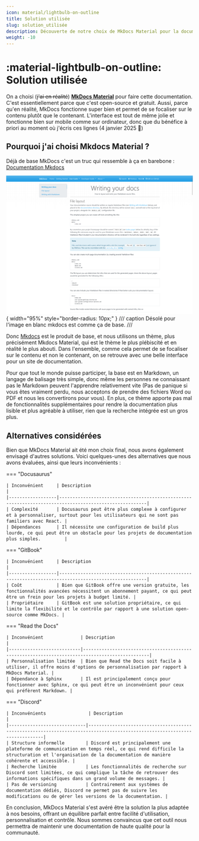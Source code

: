 ```yaml
---
icon: material/lightbulb-on-outline
title: Solution utilisée
slug: solution_utilisée
description: Découverte de notre choix de MkDocs Material pour la documentation et des alternatives évaluées.
weight: -10
---
```


# :material-lightbulb-on-outline: Solution utilisée

On a choisi (~~j'ai en réalité~~) [**MkDocs Material**](https://squidfunk.github.io/mkdocs-material/) pour faire cette documentation. C'est essentiellement parce que c'est open-source et gratuit. Aussi, parce qu'en réalité, MkDocs fonctionne super bien et permet de se focaliser sur le contenu plutôt que le contenant. L'interface est tout de même jolie et fonctionne bien sur mobile comme sur ordinateur, donc que du bénéfice à priori au moment où j'écris ces lignes (4 janvier 2025 🎇)

## Pourquoi j'ai choisi Mkdocs Material ?

Déjà de base MkDocs c'est un truc qui ressemble à ça en barebone : [Documentation Mkdocs](https://www.mkdocs.org/user-guide/writing-your-docs/)

![exemple_mkdcos_barebone.webp](img/exemple_mkdcos_barebone.webp){ width="95%" style="border-radius: 10px;" }
/// caption
Désolé pour l'image en blanc mkdocs est comme ça de base.
///

Donc [Mkdocs](https://github.com/mkdocs/mkdocs/tree/master) est le produit de base, et nous utilisons un thème, plus précisément Mkdocs Material, qui est le thème le plus plébiscité et en réalité le plus abouti. Dans l'ensemble, comme cela permet de se focaliser sur le contenu et non le contenant, on se retrouve avec une belle interface pour un site de documentation.

Pour que tout le monde puisse participer, la base est en Markdown, un langage de balisage très simple, donc même les personnes ne connaissant pas le Markdown peuvent l'apprendre relativement vite (Pas de panique si vous êtes vraiment perdu, nous acceptons de prendre des fichiers Word ou PDF et nous les convertirons pour vous). En plus, ce thème apporte pas mal de fonctionnalités supplémentaires pour rendre la documentation plus lisible et plus agréable à utiliser, rien que la recherche intégrée est un gros plus.

## Alternatives considérées

Bien que MkDocs Material ait été mon choix final, nous avons également envisagé d'autres solutions. Voici quelques-unes des alternatives que nous avons évaluées, ainsi que leurs inconvénients :

=== "Docusaurus"

    | Inconvénient     | Description                                                                                           |
    |------------------|-------------------------------------------------------------------------------------------------------|
    | Complexité       | Docusaurus peut être plus complexe à configurer et à personnaliser, surtout pour les utilisateurs qui ne sont pas familiers avec React. |
    | Dépendances      | Il nécessite une configuration de build plus lourde, ce qui peut être un obstacle pour les projets de documentation plus simples.         |

=== "GitBook"

    | Inconvénient     | Description                                                                                           |
    |------------------|-------------------------------------------------------------------------------------------------------|
    | Coût             | Bien que GitBook offre une version gratuite, les fonctionnalités avancées nécessitent un abonnement payant, ce qui peut être un frein pour les projets à budget limité. |
    | Propriétaire     | GitBook est une solution propriétaire, ce qui limite la flexibilité et le contrôle par rapport à une solution open-source comme MkDocs. |

=== "Read the Docs"

    | Inconvénient              | Description                                                                                   |
    |---------------------------|-----------------------------------------------------------------------------------------------|
    | Personnalisation limitée  | Bien que Read the Docs soit facile à utiliser, il offre moins d'options de personnalisation par rapport à MkDocs Material. |
    | Dépendance à Sphinx       | Il est principalement conçu pour fonctionner avec Sphinx, ce qui peut être un inconvénient pour ceux qui préfèrent Markdown. |

=== "Discord"

    | Inconvénients                | Description                                                                                                           |
    |-----------------------------|---------------------------------------------------------------------------------------------------------------------------|                                                                                                                       
    | Structure informelle        | Discord est principalement une plateforme de communication en temps réel, ce qui rend difficile la structuration et l'organisation de la documentation de manière cohérente et accessible. |
    | Recherche limitée           | Les fonctionnalités de recherche sur Discord sont limitées, ce qui complique la tâche de retrouver des informations spécifiques dans un grand volume de messages. |
    | Pas de versioning           | Contrairement aux systèmes de documentation dédiés, Discord ne permet pas de suivre les modifications ou de gérer les versions de la documentation. |

En conclusion, MkDocs Material s'est avéré être la solution la plus adaptée à nos besoins, offrant un équilibre parfait entre facilité d'utilisation, personnalisation et contrôle. Nous sommes convaincus que cet outil nous permettra de maintenir une documentation de haute qualité pour la communauté.

